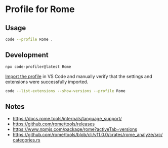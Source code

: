 # Profile for Rome

## Usage

```bash
code --profile Rome .
```

## Development

```bash
npx code-profiler@latest Rome
```

[Import the profile](https://code.visualstudio.com/docs/editor/profiles) in VS Code and manually verify that the settings and extensions were successfully imported.

```bash
code --list-extensions --show-versions --profile Rome
```

## Notes

- https://docs.rome.tools/internals/language_support/
- https://github.com/rome/tools/releases
- https://www.npmjs.com/package/rome?activeTab=versions
- https://github.com/rome/tools/blob/cli/v11.0.0/crates/rome_analyze/src/categories.rs
